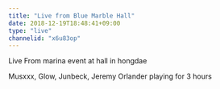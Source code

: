 ```yaml
---
title: "Live from Blue Marble Hall"
date: 2018-12-19T18:48:41+09:00
type: "live"
channelid: "x6u83op"
---
```


Live From marina event at hall in hongdae

Musxxx, Glow, Junbeck, Jeremy Orlander playing for 3 hours

